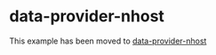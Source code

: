 # data-provider-nhost

This example has been moved to [data-provider-nhost](../.././data-provider-nhost)
